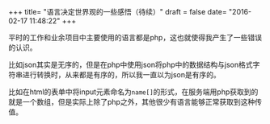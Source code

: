+++
title= "语言决定世界观的一些感悟（待续）"
draft = false
date= "2016-02-17 11:48:22"
+++

平时的工作和业余项目中主要使用的语言都是php，这也就使得我产生了一些错误的认识。

比如json其实是无序的，但是在php中使用json将php中的数据结构与json格式字符串进行转换时，从来都是有序的，所以我一直以为json是有序的。

比如在html的表单中将input元素命名为`name[]`的形式，在服务端用php获取到的就是一个数组，但是实际上除了php之外，其他很少有语言能够正常获取到这种传值。